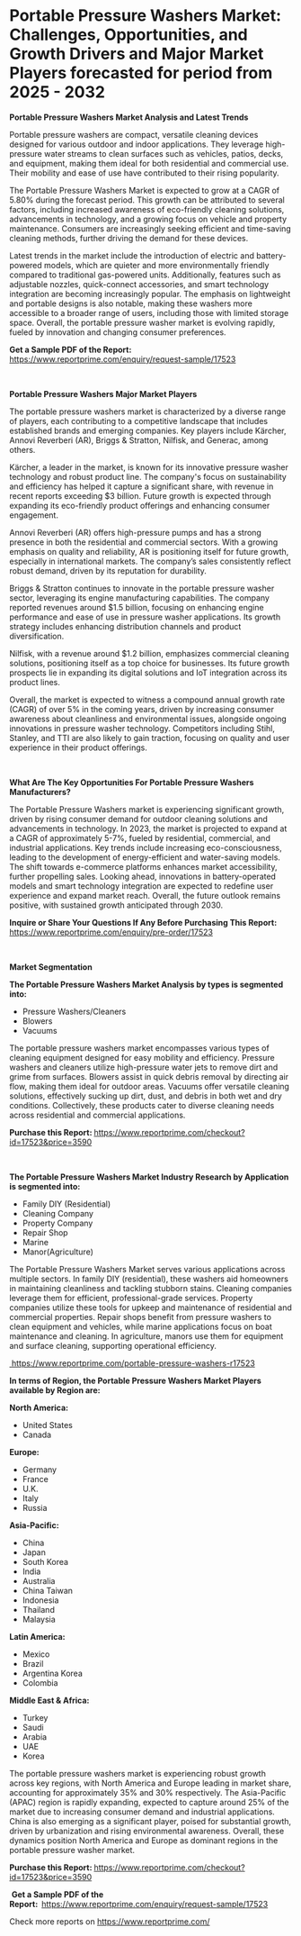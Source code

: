 <p><h1>Portable Pressure Washers Market: Challenges, Opportunities, and Growth Drivers and Major Market Players forecasted for period from 2025 - 2032</h1></p><p><strong>Portable Pressure Washers Market Analysis and Latest Trends</strong></p>
<p><p>Portable pressure washers are compact, versatile cleaning devices designed for various outdoor and indoor applications. They leverage high-pressure water streams to clean surfaces such as vehicles, patios, decks, and equipment, making them ideal for both residential and commercial use. Their mobility and ease of use have contributed to their rising popularity.</p><p>The Portable Pressure Washers Market is expected to grow at a CAGR of 5.80% during the forecast period. This growth can be attributed to several factors, including increased awareness of eco-friendly cleaning solutions, advancements in technology, and a growing focus on vehicle and property maintenance. Consumers are increasingly seeking efficient and time-saving cleaning methods, further driving the demand for these devices.</p><p>Latest trends in the market include the introduction of electric and battery-powered models, which are quieter and more environmentally friendly compared to traditional gas-powered units. Additionally, features such as adjustable nozzles, quick-connect accessories, and smart technology integration are becoming increasingly popular. The emphasis on lightweight and portable designs is also notable, making these washers more accessible to a broader range of users, including those with limited storage space. Overall, the portable pressure washer market is evolving rapidly, fueled by innovation and changing consumer preferences.</p></p>
<p><strong>Get a Sample PDF of the Report:&nbsp;</strong> <a href="https://www.reportprime.com/enquiry/request-sample/17523?utm_campaign=3206&utm_medium=2&utm_source=Github&utm_content=ia&utm_term=24032025&utm_id=portable-pressure-washers">https://www.reportprime.com/enquiry/request-sample/17523</a></p>
<p>&nbsp;</p>
<p><strong>Portable Pressure Washers Major Market Players</strong></p>
<p><p>The portable pressure washers market is characterized by a diverse range of players, each contributing to a competitive landscape that includes established brands and emerging companies. Key players include Kärcher, Annovi Reverberi (AR), Briggs & Stratton, Nilfisk, and Generac, among others.</p><p>Kärcher, a leader in the market, is known for its innovative pressure washer technology and robust product line. The company's focus on sustainability and efficiency has helped it capture a significant share, with revenue in recent reports exceeding $3 billion. Future growth is expected through expanding its eco-friendly product offerings and enhancing consumer engagement.</p><p>Annovi Reverberi (AR) offers high-pressure pumps and has a strong presence in both the residential and commercial sectors. With a growing emphasis on quality and reliability, AR is positioning itself for future growth, especially in international markets. The company’s sales consistently reflect robust demand, driven by its reputation for durability.</p><p>Briggs & Stratton continues to innovate in the portable pressure washer sector, leveraging its engine manufacturing capabilities. The company reported revenues around $1.5 billion, focusing on enhancing engine performance and ease of use in pressure washer applications. Its growth strategy includes enhancing distribution channels and product diversification.</p><p>Nilfisk, with a revenue around $1.2 billion, emphasizes commercial cleaning solutions, positioning itself as a top choice for businesses. Its future growth prospects lie in expanding its digital solutions and IoT integration across its product lines. </p><p>Overall, the market is expected to witness a compound annual growth rate (CAGR) of over 5% in the coming years, driven by increasing consumer awareness about cleanliness and environmental issues, alongside ongoing innovations in pressure washer technology. Competitors including Stihl, Stanley, and TTI are also likely to gain traction, focusing on quality and user experience in their product offerings.</p></p>
<p>&nbsp;</p>
<p><strong>What Are The Key Opportunities For Portable Pressure Washers Manufacturers?</strong></p>
<p><p>The Portable Pressure Washers market is experiencing significant growth, driven by rising consumer demand for outdoor cleaning solutions and advancements in technology. In 2023, the market is projected to expand at a CAGR of approximately 5-7%, fueled by residential, commercial, and industrial applications. Key trends include increasing eco-consciousness, leading to the development of energy-efficient and water-saving models. The shift towards e-commerce platforms enhances market accessibility, further propelling sales. Looking ahead, innovations in battery-operated models and smart technology integration are expected to redefine user experience and expand market reach. Overall, the future outlook remains positive, with sustained growth anticipated through 2030.</p></p>
<p><strong>Inquire or Share Your Questions If Any Before Purchasing This Report:</strong> <a href="https://www.reportprime.com/enquiry/pre-order/17523?utm_campaign=3206&utm_medium=2&utm_source=Github&utm_content=ia&utm_term=24032025&utm_id=portable-pressure-washers">https://www.reportprime.com/enquiry/pre-order/17523</a></p>
<p>&nbsp;</p>
<p><strong>Market Segmentation</strong></p>
<p><strong>The Portable Pressure Washers Market Analysis by types is segmented into:</strong></p>
<p><ul><li>Pressure Washers/Cleaners</li><li>Blowers</li><li>Vacuums</li></ul></p>
<p><p>The portable pressure washers market encompasses various types of cleaning equipment designed for easy mobility and efficiency. Pressure washers and cleaners utilize high-pressure water jets to remove dirt and grime from surfaces. Blowers assist in quick debris removal by directing air flow, making them ideal for outdoor areas. Vacuums offer versatile cleaning solutions, effectively sucking up dirt, dust, and debris in both wet and dry conditions. Collectively, these products cater to diverse cleaning needs across residential and commercial applications.</p></p>
<p><strong>Purchase this Report:&nbsp;</strong><a href="https://www.reportprime.com/checkout?id=17523&price=3590&utm_campaign=3206&utm_medium=2&utm_source=Github&utm_content=ia&utm_term=24032025&utm_id=portable-pressure-washers">https://www.reportprime.com/checkout?id=17523&price=3590</a></p>
<p>&nbsp;</p>
<p><strong>The Portable Pressure Washers Market Industry Research by Application is segmented into:</strong></p>
<p><ul><li>Family DIY (Residential)</li><li>Cleaning Company</li><li>Property Company</li><li>Repair Shop</li><li>Marine</li><li>Manor(Agriculture)</li></ul></p>
<p><p>The Portable Pressure Washers Market serves various applications across multiple sectors. In family DIY (residential), these washers aid homeowners in maintaining cleanliness and tackling stubborn stains. Cleaning companies leverage them for efficient, professional-grade services. Property companies utilize these tools for upkeep and maintenance of residential and commercial properties. Repair shops benefit from pressure washers to clean equipment and vehicles, while marine applications focus on boat maintenance and cleaning. In agriculture, manors use them for equipment and surface cleaning, supporting operational efficiency.</p></p>
<p><a href="https://www.reportprime.com/portable-pressure-washers-r17523?utm_campaign=3206&utm_medium=2&utm_source=Github&utm_content=ia&utm_term=24032025&utm_id=portable-pressure-washers">&nbsp;https://www.reportprime.com/portable-pressure-washers-r17523</a></p>
<p><strong>In terms of Region, the Portable Pressure Washers Market Players available by Region are:</strong></p>
<p>
    <p> <strong> North America: </strong>
        <ul>
            <li>United States</li>
            <li>Canada</li>
        </ul>
        </p> 
    <p> <strong> Europe: </strong>
        <ul>
            <li>Germany</li>
            <li>France</li>
            <li>U.K.</li>
            <li>Italy</li>
            <li>Russia</li>
        </ul>
        </p> 
    <p> <strong> Asia-Pacific: </strong>
        <ul>
            <li>China</li>
            <li>Japan</li>
            <li>South Korea</li>
            <li>India</li>
            <li>Australia</li>
            <li>China Taiwan</li>
            <li>Indonesia</li>
            <li>Thailand</li>
            <li>Malaysia</li>
        </ul>
        </p> 
    <p> <strong> Latin America: </strong>
        <ul>
            <li>Mexico</li>
            <li>Brazil</li>
            <li>Argentina Korea</li>
            <li>Colombia</li>
        </ul>
        </p> 
    <p> <strong> Middle East & Africa: </strong>
        <ul>
            <li>Turkey</li>
            <li>Saudi</li>
            <li>Arabia</li>
            <li>UAE</li>
            <li>Korea</li>
        </ul>
    </p>
    </p>
<p><p>The portable pressure washers market is experiencing robust growth across key regions, with North America and Europe leading in market share, accounting for approximately 35% and 30% respectively. The Asia-Pacific (APAC) region is rapidly expanding, expected to capture around 25% of the market due to increasing consumer demand and industrial applications. China is also emerging as a significant player, poised for substantial growth, driven by urbanization and rising environmental awareness. Overall, these dynamics position North America and Europe as dominant regions in the portable pressure washer market.</p></p>
<p><strong>Purchase this Report: </strong><a href="https://www.reportprime.com/checkout?id=17523&price=3590&utm_campaign=3206&utm_medium=2&utm_source=Github&utm_content=ia&utm_term=24032025&utm_id=portable-pressure-washers">https://www.reportprime.com/checkout?id=17523&price=3590</a></p>
<p>&nbsp;<strong>Get a Sample PDF of the Report:&nbsp;&nbsp;</strong><a href="https://www.reportprime.com/enquiry/request-sample/17523?utm_campaign=3206&utm_medium=2&utm_source=Github&utm_content=ia&utm_term=24032025&utm_id=portable-pressure-washers">https://www.reportprime.com/enquiry/request-sample/17523</a></p>
<p><strong></strong></p>
<p>Check more reports on <a href="https://www.reportprime.com/?utm_campaign=3206&utm_medium=2&utm_source=Github&utm_content=ia&utm_term=24032025&utm_id=portable-pressure-washers">https://www.reportprime.com/</a></p>